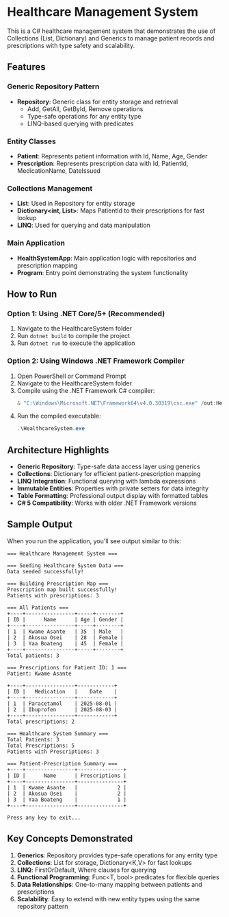 # Healthcare Management System

This is a C# healthcare management system that demonstrates the use of Collections (List, Dictionary) and Generics to manage patient records and prescriptions with type safety and scalability.

## Features

### Generic Repository Pattern
- **Repository<T>**: Generic class for entity storage and retrieval
  - Add, GetAll, GetById, Remove operations
  - Type-safe operations for any entity type
  - LINQ-based querying with predicates

### Entity Classes
- **Patient**: Represents patient information with Id, Name, Age, Gender
- **Prescription**: Represents prescription data with Id, PatientId, MedicationName, DateIssued

### Collections Management
- **List<T>**: Used in Repository for entity storage
- **Dictionary<int, List<Prescription>>**: Maps PatientId to their prescriptions for fast lookup
- **LINQ**: Used for querying and data manipulation

### Main Application
- **HealthSystemApp**: Main application logic with repositories and prescription mapping
- **Program**: Entry point demonstrating the system functionality

## How to Run

### Option 1: Using .NET Core/5+ (Recommended)
1. Navigate to the HealthcareSystem folder
2. Run `dotnet build` to compile the project
3. Run `dotnet run` to execute the application

### Option 2: Using Windows .NET Framework Compiler
1. Open PowerShell or Command Prompt
2. Navigate to the HealthcareSystem folder
3. Compile using the .NET Framework C# compiler:
   ```powershell
   & "C:\Windows\Microsoft.NET\Framework64\v4.0.30319\csc.exe" /out:HealthcareSystem.exe *.cs
   ```
4. Run the compiled executable:
   ```powershell
   .\HealthcareSystem.exe
   ```

## Architecture Highlights

- **Generic Repository**: Type-safe data access layer using generics
- **Collections**: Dictionary for efficient patient-prescription mapping
- **LINQ Integration**: Functional querying with lambda expressions
- **Immutable Entities**: Properties with private setters for data integrity
- **Table Formatting**: Professional output display with formatted tables
- **C# 5 Compatibility**: Works with older .NET Framework versions

## Sample Output

When you run the application, you'll see output similar to this:

```
=== Healthcare Management System ===

=== Seeding Healthcare System Data ===
Data seeded successfully!

=== Building Prescription Map ===
Prescription map built successfully!
Patients with prescriptions: 3

=== All Patients ===
+----+----------------+-----+--------+
| ID |      Name      | Age | Gender |
+----+----------------+-----+--------+
| 1  | Kwame Asante   | 35  | Male   |
| 2  | Akosua Osei    | 28  | Female |
| 3  | Yaa Boateng    | 45  | Female |
+----+----------------+-----+--------+
Total patients: 3

=== Prescriptions for Patient ID: 1 ===
Patient: Kwame Asante

+----+----------------+------------+
| ID |   Medication   |    Date    |
+----+----------------+------------+
| 1  | Paracetamol    | 2025-08-01 |
| 2  | Ibuprofen      | 2025-08-03 |
+----+----------------+------------+
Total prescriptions: 2

=== Healthcare System Summary ===
Total Patients: 3
Total Prescriptions: 5
Patients with Prescriptions: 3

=== Patient-Prescription Summary ===
+----+----------------+---------------+
| ID |      Name      | Prescriptions |
+----+----------------+---------------+
| 1  | Kwame Asante   |             2 |
| 2  | Akosua Osei    |             2 |
| 3  | Yaa Boateng    |             1 |
+----+----------------+---------------+

Press any key to exit...
```

## Key Concepts Demonstrated

1. **Generics**: Repository<T> provides type-safe operations for any entity type
2. **Collections**: List<T> for storage, Dictionary<K,V> for fast lookups
3. **LINQ**: FirstOrDefault, Where clauses for querying
4. **Functional Programming**: Func<T, bool> predicates for flexible queries
5. **Data Relationships**: One-to-many mapping between patients and prescriptions
6. **Scalability**: Easy to extend with new entity types using the same repository pattern
